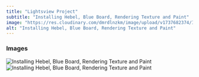 ```yaml
---
title: "Lightsview Project"
subtitle: "Installing Hebel, Blue Board, Rendering Texture and Paint"
image: "https://res.cloudinary.com/dmrdlnzkm/image/upload/v1737682374/IMG_0551_n21ck4.jpg"
alt: "Installing Hebel, Blue Board, Rendering Texture and Paint"
---
```


### Images

![Installing Hebel, Blue Board, Rendering Texture and Paint](https://res.cloudinary.com/dmrdlnzkm/image/upload/v1737682373/IMG_0536_nfs6ga.jpg) 
![Installing Hebel, Blue Board, Rendering Texture and Paint](https://res.cloudinary.com/dmrdlnzkm/image/upload/v1737682372/IMG_0552_aegwql.jpg) 
 
